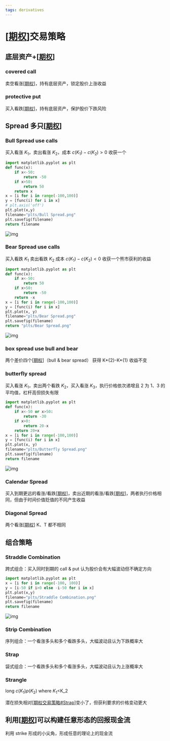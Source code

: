 ```yaml
---
tags: derivatives
---
```


# [[期权]]交易策略

## 底层资产+[[期权]]

### covered call

卖空看涨[[期权]]，持有底层资产，锁定股价上涨收益

### protective put

买入看跌[[期权]]，持有底层资产，保护股价下跌风险

## Spread 多只[[期权]]

### Bull Spread use calls

买入看涨 $K_1$，卖出看涨 $K_2$，成本 $c(K_1)-c(K_2)>0$ 收获一个

```python
import matplotlib.pyplot as plt
def func(x):
    if x<-50:
        return -50
    if x>50:
        return 50
    return x
x = [i for i in range(-100,100)]
y = [func(i) for i in x]
# plt.axis('off')
plt.plot(x,y)
filename="plts/Bull Spread.png"
plt.savefig(filename)
return filename
```

![img](../../attachments/Bull%20Spread.png)

### Bear Spread use calls

买入看跌 $K_1$ 卖出看跌 $K_2$
成本 $c(K_{1})-c(K_{2})<0$ 收获一个熊市获利的收益

```python
import matplotlib.pyplot as plt
def func(x):
    if x<-50:
        return 50
    if x>50:
        return -50
    return -x
x = [i for i in range(-100,100)]
y = [func(i) for i in x]
plt.plot(x, y)
filename="plts/Bear Spread.png"
plt.savefig(filename)
return "plts/Bear Spread.png"
```

![img](../../attachments/Bear%20Spread.png)

### box spread use bull and bear

两个差价四个[[期权]]（bull & bear spread） 获得 K*{2}-K*{1} 收益不变

### butterfly spread

买入看涨 $K_1$，卖出两个看跌 $K_2$，买入看涨 $K_3$，执行价格依次递增且 2 为 1、3 的平均值，杠杆高但损失有限

```python
import matplotlib.pyplot as plt
def func(x):
    if x<-50 or x>50:
        return -30
    if x>0:
        return 20-x
    return 20+x
x = [i for i in range(-100,100)]
y = [func(i) for i in x]
plt.plot(x, y)
filename="plts/Butterfly Spread.png"
plt.savefig(filename)
return filename
```

![img](../../attachments/Butterfly%20Spread.png)

### Calendar Spread

买入到期更远的看涨/看跌[[期权]]，卖出近期的看涨/看跌[[期权]]，两者执行价格相同，但由于时间价值贬值的不同产生收益

### Diagonal Spread

两个看涨[[期权]] K、T 都不相同

## 组合策略

### Straddle Combination

跨式组合：买入同时到期的 call & put 认为股价会有大幅波动但不确定方向

```python
import matplotlib.pyplot as plt
x = [i for i in range(-100, 100)]
y = [i-50 if i>0 else -i-50 for i in x]
plt.plot(x,y)
filename="plts/Straddle Combination.png"
plt.savefig(filename)
return filename
```

![img](../../attachments/Straddle%20Combination.png)

### Strip Combination

序列组合：一个看涨多头和多个看跌多头，大幅波动且认为下跌概率大

### Strap

袋式组合：一个看跌多头和多个看涨多头，大幅波动且认为上涨概率大

### Strangle

long $c(K_1) p(K_2)$
where $K_{1}$<K\_${2}$

潜在损失相对[[期权交易策略#Strap]]变小了，但获利要求的价格变动更大

## 利用[[期权]]可以构建任意形态的回报现金流

利用 strike 形成的小尖角，形成任意的理论上的现金流

[//begin]: # "Autogenerated link references for markdown compatibility"
[期权]: 期权.md "期权"
[期权交易策略#Strap]: 期权交易策略.md "期权交易策略"
[//end]: # "Autogenerated link references"
